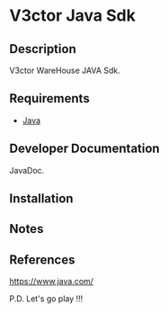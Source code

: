 # V3ctor Java Sdk #

## Description ##
V3ctor WareHouse JAVA Sdk.

## Requirements ##
* [Java](https://www.java.com/es/download/)

## Developer Documentation ##
JavaDoc.

## Installation ##

## Notes ##


## References ##
https://www.java.com/

P.D. Let's go play !!!







